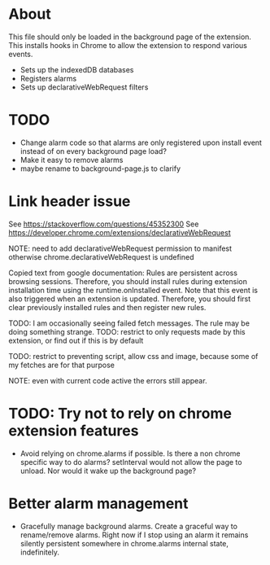 
# About

This file should only be loaded in the background page of the extension. This
installs hooks in Chrome to allow the extension to respond various events.

* Sets up the indexedDB databases
* Registers alarms
* Sets up declarativeWebRequest filters

# TODO

* Change alarm code so that alarms are only registered upon install
event instead of on every background page load?
* Make it easy to remove alarms
* maybe rename to background-page.js to clarify

# Link header issue

See https://stackoverflow.com/questions/45352300
See https://developer.chrome.com/extensions/declarativeWebRequest

NOTE: need to add declarativeWebRequest permission to manifest otherwise
chrome.declarativeWebRequest is undefined

Copied text from google documentation: Rules are persistent across browsing
sessions. Therefore, you should install rules during extension installation
time using the runtime.onInstalled event. Note that this event is also
triggered when an extension is updated. Therefore, you should first clear
previously installed rules and then register new rules.

TODO: I am occasionally seeing failed fetch messages. The rule may be doing
something strange.
TODO: restrict to only requests made by this extension, or find out if this is
by default

TODO: restrict to preventing script, allow css and image, because some of my
fetches are for that purpose

NOTE: even with current code active the errors still appear.

# TODO: Try not to rely on chrome extension features

* Avoid relying on chrome.alarms if possible. Is there a non chrome specific
way to do alarms? setInterval would not allow the page to unload. Nor would it
wake up the background page?

# Better alarm management

* Gracefully manage background alarms. Create a graceful way to rename/remove
alarms. Right now if I stop using an alarm it remains silently persistent
somewhere in chrome.alarms internal state, indefinitely.
